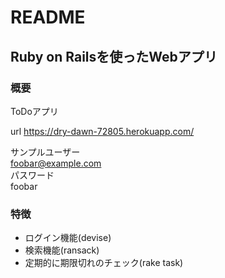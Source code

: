# README

## Ruby on Railsを使ったWebアプリ
### 概要
ToDoアプリ

url https://dry-dawn-72805.herokuapp.com/

サンプルユーザー  
 foobar@example.com  
パスワード  
 foobar

### 特徴
- ログイン機能(devise)
- 検索機能(ransack)
- 定期的に期限切れのチェック(rake task)
